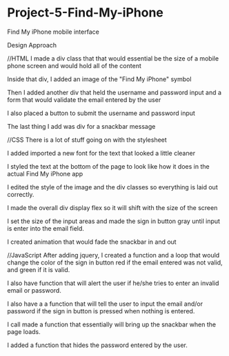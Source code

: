 # Project-5-Find-My-iPhone
Find My iPhone mobile interface

Design Approach

//HTML 
I made a div class that that would essential be the size of a mobile phone screen and 
would hold all of the content

Inside that div, I added an image of the "Find My iPhone" symbol

Then I added another div that held the username and password input and a form that would validate
the email entered by the user

I also placed a button to submit the username and password input

The last thing I add was div for a snackbar message

//CSS
There is a lot of stuff going on with the stylesheet

I added imported a new font for the text that looked a little cleaner

I styled the text at the bottom of the page to look like how it does in the actual Find My iPhone app

I edited the style of the image and the div classes so everything is laid out correctly.

I made the overall div display flex so it will shift with the size of the screen

I set the size of the input areas and made the sign in button gray until input is enter into the
email field.

I created animation that would fade the snackbar in and out 


//JavaScript
After adding jquery, I created a function and a loop that would change the color of the sign in button red if
the email entered was not valid, and green if it is valid.

I also have function that will alert the user if he/she tries to enter an invalid email or password.

I also have a a function that will tell the user to input the email and/or password if the sign in
button is pressed when nothing is entered.

I call made a function that essentially will bring up the snackbar when the page loads.

I added a function that hides the password entered by the user.


